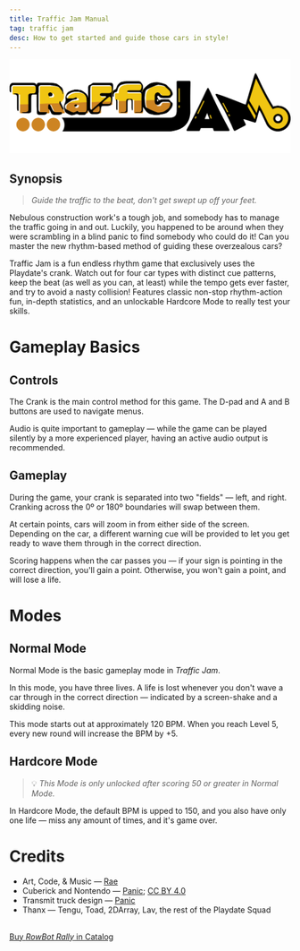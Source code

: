 ```yaml
---
title: Traffic Jam Manual
tag: traffic jam
desc: How to get started and guide those cars in style!
---
```

![Traffic Jam](/blog/images/2025-01-24-1.png)

## Synopsis

> *Guide the traffic to the beat, don't get swept up off your feet.*

Nebulous construction work's a tough job, and somebody has to manage the traffic going in and out. Luckily, you happened to be around when they were scrambling in a blind panic to find somebody who could do it! Can you master the new rhythm-based method of guiding these overzealous cars?

Traffic Jam is a fun endless rhythm game that exclusively uses the Playdate's crank. Watch out for four car types with distinct cue patterns, keep the beat (as well as you can, at least) while the tempo gets ever faster, and try to avoid a nasty collision! Features classic non-stop rhythm-action fun, in-depth statistics, and an unlockable Hardcore Mode to really test your skills.

# Gameplay Basics

## Controls

The Crank is the main control method for this game. The D-pad and A and B buttons are used to navigate menus.

Audio is quite important to gameplay — while the game can be played silently by a more experienced player, having an active audio output is recommended.

## Gameplay

During the game, your crank is separated into two "fields" — left, and right. Cranking across the 0º or 180º boundaries will swap between them.

At certain points, cars will zoom in from either side of the screen. Depending on the car, a different warning cue will be provided to let you get ready to wave them through in the correct direction.

Scoring happens when the car passes you — if your sign is pointing in the correct direction, you'll gain a point. Otherwise, you won't gain a point, and will lose a life.

# Modes

## Normal Mode

Normal Mode is the basic gameplay mode in *Traffic Jam*.

In this mode, you have three lives. A life is lost whenever you don't wave a car through in the correct direction — indicated by a screen-shake and a skidding noise.

This mode starts out at approximately 120 BPM. When you reach Level 5, every new round will increase the BPM by +5.

## Hardcore Mode

> 💡 *This Mode is only unlocked after scoring 50 or greater in Normal Mode.*

In Hardcore Mode, the default BPM is upped to 150, and you also have only one life — miss any amount of times, and it's game over.

# Credits

- Art, Code, & Music — [Rae](https://rae.wtf)
- Cuberick and Nontendo — [Panic](https://panic.com); [CC BY 4.0](https://creativecommons.org/licenses/by/4.0/)
- Transmit truck design — [Panic](https://panic.com)
- Thanx — Tengu, Toad, 2DArray, Lav, the rest of the Playdate Squad

<br>
<a href="https://play.date/games/rowbot-rally" class="button">Buy <i>RowBot Rally</i> in Catalog</a>